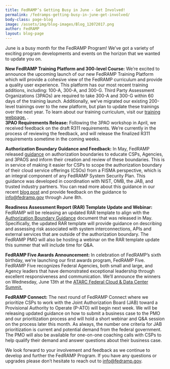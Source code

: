 ```yaml
---
title: FedRAMP’s Getting Busy in June - Get Involved!
permalink: /fedramps-getting-busy-in-june-get-involved/
body-class: page-blog
image: /assets/img/blog-images/Blog_12072017.png
author: FedRAMP
layout: blog-page
---
```

June is a busy month for the FedRAMP Program! We’ve got a variety of exciting program developments and events on the horizon that we wanted to update you on. 

**New FedRAMP Training Platform and 300-level Course:** We’re excited to announce the upcoming launch of our new FedRAMP Training Platform which will provide a cohesive view of the FedRAMP curriculum and provide a quality user experience. This platform has our most recent training additions, including: 100-A, 300-A, and 300-G. Third Party Assessment Organizations (3PAOs) are required to take 300-A and 300-G within 60 days of the training launch. Additionally, we’ve migrated our existing 200-level trainings over to the new platform, but plan to update these trainings over the next year. To learn about our training curriculum, visit our <a href="https://www.fedramp.gov/training/">training webpage.</a> 
.  
**3PAO Requirements Release:** Following the 3PAO workshop in April, we received feedback on the draft R311 requirements. We’re currently in the process of reviewing the feedback, and will release the finalized R311 requirements sometime in the coming weeks.

**Authorization Boundary Guidance and Feedback:** In May, FedRAMP released <a href="https://www.fedramp.gov/assets/resources/documents/CSP_A_FedRAMP_Authorization_Boundary_Guidance.pdf">guidance</a> 
 on authorization boundaries to educate CSPs, Agencies, and 3PAOS and inform their creation and review of these boundaries. This is in service of making it easier for CSPs to scope the authorization boundary of their cloud service offerings (CSOs) from a FISMA perspective, which is an integral component of any FedRAMP System Security Plan. This guidance was developed in coordination with NIST, OMB, the JAB, and trusted industry partners. You can read more about this guidance in our recent <a href="https://www.fedramp.gov/fedramp-authorization-boundary-guidance-released/">blog post</a> and provide feedback on the guidance to info@fedramp.gov through June 8th.  

**Readiness Assessment Report (RAR) Template Update and Webinar:** FedRAMP will be releasing an updated RAR template to align with the <a href="https://www.fedramp.gov/assets/resources/documents/CSP_A_FedRAMP_Authorization_Boundary_Guidance.pdf">Authorization Boundary Guidance</a> document that was released in May. Specifically, the updated RAR template will provide guidance on describing and assessing risk associated with system interconnections, APIs and external services that are outside of the authorization boundary. The FedRAMP PMO will also be hosting a webinar on the RAR template update this summer that will include time for Q&A. 

**FedRAMP Five Awards Announcement:** In celebration of FedRAMP’s sixth birthday, we’re launching our first awards program, FedRAMP Five. FedRAMP Five recognizes Federal Agencies, both small and large, and Agency leaders that have demonstrated exceptional leadership through excellent responsiveness and communication. We’ll announce the winners on Wednesday, June 13th at the <a href="https://www.atarc.org/cloud-data-center-summit/"> ATARC Federal Cloud & Data Center Summit.</a>

**FedRAMP Connect:** The next round of FedRAMP Connect where we prioritize CSPs to work with the Joint Authorization Board (JAB) toward a Provisional Authority to Operate (P-ATO) will begin next week. We will be releasing updated guidance on how to submit a business case to the PMO and our prioritization process and will hold a short webinar and Q&A session on the process later this month. As always, the number one criteria for JAB prioritization is current and potential demand from the federal government. The PMO will also be available for one-on-one coaching calls with CSPs to help qualify their demand and answer questions about their business case.

We look forward to your involvement and feedback as we continue to develop and further the FedRAMP Program. If you have any questions or upgrades please don’t hesitate to reach out to info@fedramp.gov. 
